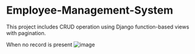 # Employee-Management-System

This project includes CRUD operation using Django function-based views with pagination.


When no record is present
![image](https://github.com/ysinghal555/Employee-Management-System/assets/49035527/36a1c3b0-9a27-43e7-bb8a-c592f2195eef)

